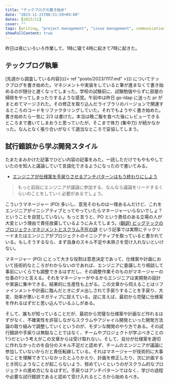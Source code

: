 ```yaml
---
title: "テックブログの書き始め"
date: "2023-11-21T08:51:59+09:00"
dates: [2023/11]
cover: ""
tags: [writing, "project management", "issue management", communication]
showFullContent: true
---
```


昨日は夜にいろいろ作業して、1時に寝て4時に起きて7時に起きた。

## テックブログ執筆

[先週から調査している内容]({{< ref "posts/2023/1117.md" >}}) についてテックブログを書き始めた。マネジメントや実装をしていると筆が進まなくて書き始めるのが随分と遅くなってしまった。学校の試験前に、試験勉強やらずに部屋の掃除をやってしまったりするような感覚。午前中は昨日 go-ldap に送った pr がまとめてマージされた。その修正を取り込んだライブラリのバージョンで関連するところのコードをリファクタリングしていた。それでもようやく書き始めた。書き始めたら一気に 2/3 は書けた。本当は晩ご飯を食べた後にレビューできるところまで書いてしまおうと思っていたが、そこまで体力 (集中力) が続かなかった。なんとなく張り合いがなくて適当なところで妥協してしまう。

## 試行錯誤から学ぶ開発スタイル

たまたまみかけた記事でひどい内容の記事をみた。一読しただけでもやもやしていたのを知人と議論していて言語化できるようになったので書いてみる。

* [エンジニアが仕様案を手戻りさせるアンチパターンはもう終わりにしよう](https://yigarashi.hatenablog.com/entry/2023/11/20/093000)

> もっと前段にエンジニアが議論に参加する、なんなら議論をリードするくらいのことをしていく必要があるでしょう。

こういうマネージャー (PO) 多いし、意見そのものは一理あるんだけど、これをエンジニアがイニシアティブとってやっていたらマネージャーいらないでしょ？ということを自覚していない。もっと言うと、PO という責任のある立場の人が大変という理由で責任放棄しているようにみえてしまう。[(翻訳) ビッグテックのプロジェクトマネジメントとスクラム不在の謎](https://t2y.hatenablog.jp/entry/2023/09/03/011023) という記事では実際にテックリードまたはエンジニアがプロジェクトのイニシアティブを取っていると書かれている。もしそうするなら、まず自身のスキル不足や未熟さを受け入れないといけない。

マネージャー (PO) にとって大きな役割は意思決定であって、仕様案や計画において技術的なところがわからないのであれば、エンジニアに委譲したり相談して事前にいくらでも調整できるはずだし、その調整作業そのものがマネージャーの仕事の1つと言える。それをマネージャーがやるからエンジニアは実開発の設計や実装に集中できる。結果的に生産性も上がる。この文章から伺えることはリファインメントや計画に臨んだときにダメ出しされて手戻りすることを手戻り、大変、効率が悪いとネガティブに捉えている。逆に言えば、最初から完璧に仕様案を作れるはずだと思い込んでいるふしがある。

そして、誰もが知っていることだが、最初から完璧な仕様案や計画など作れるはずがなく、不確実性を許容しながらスクラムやアジャイル開発といった開発方法論の取り組みで調整していくというのが、モダンな開発のやり方である。その試行錯誤や手戻りは無駄なことではなく、チームやプロジェクトが学ぶべきことの1つだという考えがこの文章からは受け取れない。そして、自分が仕様案を適切に作れなかったのを自分のスキル不足だと認めず、チームのエンジニアが議論に参加していないからだと責任転嫁している。それはマネージャーが技術的に大事なことを理解できていなかったとふりかえり、計画を修正したり、次に計画するとき同じようなことが起こらないよう、努めていくというのがスクラム的なプロジェクトの進め方になるはずだ。手戻りはアンチパターンではなく、学びの過程や必要な試行錯誤であると認めて受け入れるところから始めるべき。
